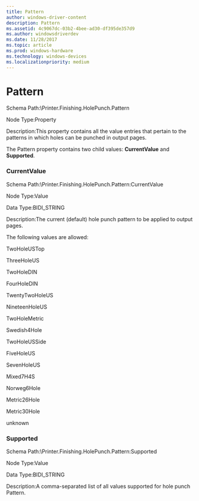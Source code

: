 ```yaml
---
title: Pattern
author: windows-driver-content
description: Pattern
ms.assetid: 4c9067dc-03b2-4bee-ad30-df395de357d9
ms.author: windowsdriverdev
ms.date: 11/28/2017
ms.topic: article
ms.prod: windows-hardware
ms.technology: windows-devices
ms.localizationpriority: medium
---
```


# Pattern


Schema Path:\\Printer.Finishing.HolePunch.Pattern

Node Type:Property

Description:This property contains all the value entries that pertain to the patterns in which holes can be punched in output pages.

The Pattern property contains two child values: **CurrentValue** and **Supported**.

### <span id="currentvalue"></span><span id="CURRENTVALUE"></span>CurrentValue

Schema Path:\\Printer.Finishing.HolePunch.Pattern:CurrentValue

Node Type:Value

Data Type:BIDI\_STRING

Description:The current (default) hole punch pattern to be applied to output pages.

The following values are allowed:

TwoHoleUSTop

ThreeHoleUS

TwoHoleDIN

FourHoleDIN

TwentyTwoHoleUS

NineteenHoleUS

TwoHoleMetric

Swedish4Hole

TwoHoleUSSide

FiveHoleUS

SevenHoleUS

Mixed7H4S

Norweg6Hole

Metric26Hole

Metric30Hole

unknown

### <span id="supported"></span><span id="SUPPORTED"></span>Supported

Schema Path:\\Printer.Finishing.HolePunch.Pattern:Supported

Node Type:Value

Data Type:BIDI\_STRING

Description:A comma-separated list of all values supported for hole punch Pattern.

 

 




